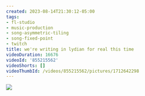 ```yaml
---
created: 2023-08-14T21:30:12-05:00
tags:
- fl-studio
- music-production
- song-asymmetric-tiling
- song-fixed-point
- twitch
title: we're writing in lydian for real this time
videoDuration: 16676
videoId: '855215562'
videoShorts: []
videoThumbId: /videos/855215562/pictures/1712642298
---
```


![](20230815023012.jpg)
